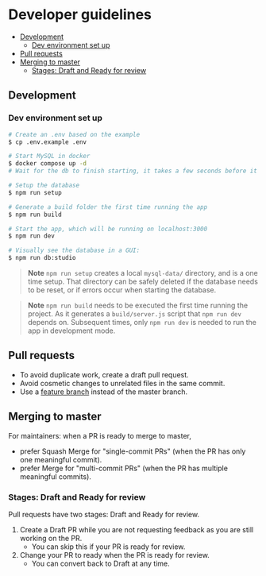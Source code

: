 # Developer guidelines

<!-- vim-markdown-toc GFM -->

- [Development](#development)
  - [Dev environment set up](#dev-environment-set-up)
- [Pull requests](#pull-requests)
- [Merging to master](#merging-to-master)
  - [Stages: Draft and Ready for review](#stages-draft-and-ready-for-review)

<!-- vim-markdown-toc -->

## Development

### Dev environment set up

```bash
# Create an .env based on the example
$ cp .env.example .env

# Start MySQL in docker
$ docker compose up -d
# Wait for the db to finish starting, it takes a few seconds before it's ready...

# Setup the database
$ npm run setup

# Generate a build folder the first time running the app
$ npm run build

# Start the app, which will be running on localhost:3000
$ npm run dev

# Visually see the database in a GUI:
$ npm run db:studio
```

> **Note** `npm run setup` creates a local `mysql-data/` directory, and is a one time setup. That directory can be safely deleted if the database needs to be reset, or if errors occur when starting the database.

> **Note** `npm run build` needs to be executed the first time running the project. As it generates a `build/server.js` script that `npm run dev` depends on. Subsequent times, only `npm run dev` is needed to run the app in development mode.

## Pull requests

- To avoid duplicate work, create a draft pull request.
- Avoid cosmetic changes to unrelated files in the same commit.
- Use a [feature branch](https://www.atlassian.com/git/tutorials/comparing-workflows) instead of the master branch.

## Merging to master

For maintainers: when a PR is ready to merge to master,

- prefer Squash Merge for "single-commit PRs" (when the PR has only one meaningful commit).
- prefer Merge for "multi-commit PRs" (when the PR has multiple meaningful commits).

### Stages: Draft and Ready for review

Pull requests have two stages: Draft and Ready for review.

1. Create a Draft PR while you are not requesting feedback as you are still working on the PR.
   - You can skip this if your PR is ready for review.
2. Change your PR to ready when the PR is ready for review.
   - You can convert back to Draft at any time.

